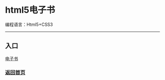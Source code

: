# html5电子书
<p>编程语言：Html5+CSS3</p>

----

## 入口

[电子书](http://www.liuxiaowan.com/html5-ebook)

### [返回首页](http://www.liuxiaowan.com/keynote/)